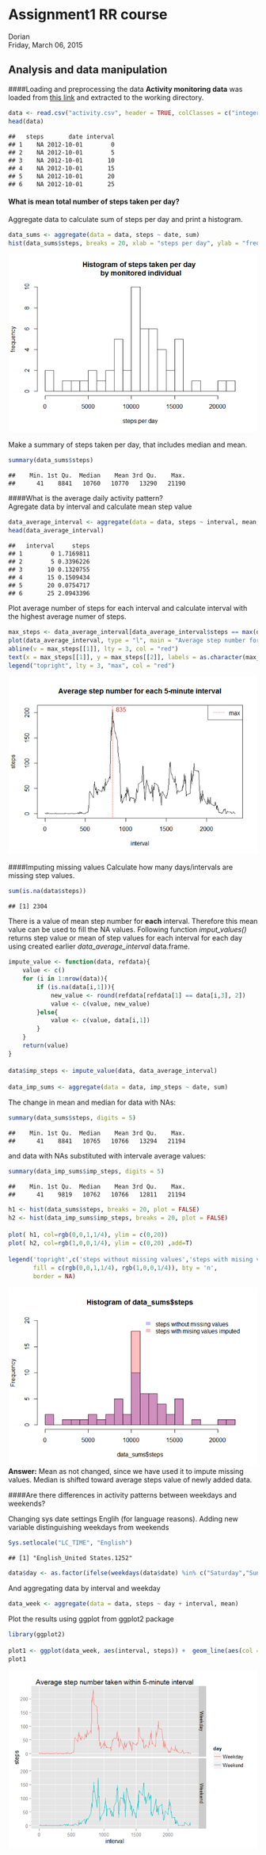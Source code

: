 # Assignment1 RR course
Dorian  
Friday, March 06, 2015  


## Analysis and data manipulation  


####Loading and preprocessing the data 
**Activity monitoring data** was loaded from [this link]([https://d396qusza40orc.cloudfront.net/repdata%2Fdata%2Factivity.zip) and extracted to the working directory.


```r
data <- read.csv("activity.csv", header = TRUE, colClasses = c("integer", "Date", "integer"))
head(data)
```

```
##   steps       date interval
## 1    NA 2012-10-01        0
## 2    NA 2012-10-01        5
## 3    NA 2012-10-01       10
## 4    NA 2012-10-01       15
## 5    NA 2012-10-01       20
## 6    NA 2012-10-01       25
```

#### What is mean total number of steps taken per day?

Aggregate data to calculate sum of steps per day and print a histogram.


```r
data_sums <- aggregate(data = data, steps ~ date, sum)
hist(data_sums$steps, breaks = 20, xlab = "steps per day", ylab = "frequency", main = "Histogram of steps taken per day \n by monitored individual")
```

![](PA1_template_files/figure-html/unnamed-chunk-2-1.png) 

Make a summary of steps taken per day, that includes median and mean.

```r
summary(data_sums$steps)
```

```
##    Min. 1st Qu.  Median    Mean 3rd Qu.    Max. 
##      41    8841   10760   10770   13290   21190
```

####What is the average daily activity pattern?  
Agregate data by interval and calculate mean step value  

```r
data_average_interval <- aggregate(data = data, steps ~ interval, mean, na.rm = TRUE)
head(data_average_interval)
```

```
##   interval     steps
## 1        0 1.7169811
## 2        5 0.3396226
## 3       10 0.1320755
## 4       15 0.1509434
## 5       20 0.0754717
## 6       25 2.0943396
```
Plot average number of steps for each interval and calculate interval with the highest average numer of steps.


```r
max_steps <- data_average_interval[data_average_interval$steps == max(data_average_interval$steps),]
plot(data_average_interval, type = "l", main = "Average step number for each 5-minute interval")
abline(v = max_steps[[1]], lty = 3, col = "red")
text(x = max_steps[[1]], y = max_steps[[2]], labels = as.character(max_steps[[1]]), pos = 4, col = "red")
legend("topright", lty = 3, "max", col = "red")
```

![](PA1_template_files/figure-html/unnamed-chunk-5-1.png) 

####Imputing missing values
Calculate how many days/intervals are missing step values.

```r
sum(is.na(data$steps))
```

```
## [1] 2304
```

There is a value of mean step number for **each** interval. Therefore this mean value can be used to fill the NA values. Following function *imput_values()* returns step value or mean of step values for each interval for each day using created earlier *data_average_interval* data.frame.  


```r
impute_value <- function(data, refdata){
    value <- c()
    for (i in 1:nrow(data)){
        if (is.na(data[i,1])){
            new_value <- round(refdata[refdata[1] == data[i,3], 2])
            value <- c(value, new_value)
        }else{
            value <- c(value, data[i,1])
        }
    }
    return(value)
}

data$imp_steps <- impute_value(data, data_average_interval)

data_imp_sums <- aggregate(data = data, imp_steps ~ date, sum)
```
The change in mean and median for data with NAs:

```r
summary(data_sums$steps, digits = 5)
```

```
##    Min. 1st Qu.  Median    Mean 3rd Qu.    Max. 
##      41    8841   10765   10766   13294   21194
```
and data with NAs substituted with intervale average values:

```r
summary(data_imp_sums$imp_steps, digits = 5)
```

```
##    Min. 1st Qu.  Median    Mean 3rd Qu.    Max. 
##      41    9819   10762   10766   12811   21194
```


```r
h1 <- hist(data_sums$steps, breaks = 20, plot = FALSE)
h2 <- hist(data_imp_sums$imp_steps, breaks = 20, plot = FALSE)

plot( h1, col=rgb(0,0,1,1/4), ylim = c(0,20))
plot( h2, col=rgb(1,0,0,1/4), ylim = c(0,20) ,add=T)

legend('topright',c('steps without missing values','steps with mising values imputed'),
       fill = c(rgb(0,0,1,1/4), rgb(1,0,0,1/4)), bty = 'n',
       border = NA)
```

![](PA1_template_files/figure-html/unnamed-chunk-10-1.png) 
**Answer:** Mean as not changed, since we have used it to impute missing values. Median is shifted toward average steps value of newly added data.    

####Are there differences in activity patterns between weekdays and weekends?  
  
Changing sys date settings Englih (for language reasons).
Adding new variable distinguishing weekdays from weekends

```r
Sys.setlocale("LC_TIME", "English")
```

```
## [1] "English_United States.1252"
```

```r
data$day <- as.factor(ifelse(weekdays(data$date) %in% c("Saturday","Sunday"), "Weekend", "Weekday"))
```
And aggregating data by interval and weekday

```r
data_week <- aggregate(data = data, steps ~ day + interval, mean)
```
Plot the results using ggplot from ggplot2 package

```r
library(ggplot2)

plot1 <- ggplot(data_week, aes(interval, steps)) +  geom_line(aes(col = day)) + ggtitle("Average step number taken within 5-minute interval") + facet_grid(day~.)
plot1
```

![](PA1_template_files/figure-html/unnamed-chunk-13-1.png) 
